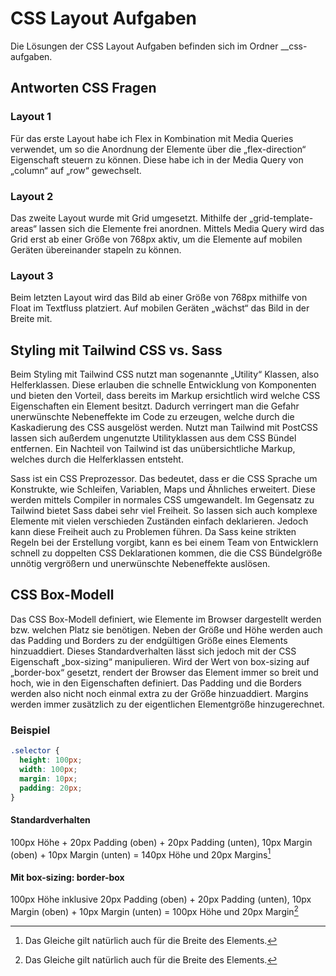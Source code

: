 # CSS Layout Aufgaben

Die Lösungen der CSS Layout Aufgaben befinden sich im Ordner \_\_css-aufgaben.

## Antworten CSS Fragen

### Layout 1

Für das erste Layout habe ich Flex in Kombination mit Media Queries verwendet, um so die Anordnung der Elemente über die „flex-direction“ Eigenschaft steuern zu können. Diese habe ich in der Media Query von „column“ auf „row“ gewechselt.

### Layout 2

Das zweite Layout wurde mit Grid umgesetzt. Mithilfe der „grid-template-areas“ lassen sich die Elemente frei anordnen. Mittels Media Query wird das Grid erst ab einer Größe von 768px aktiv, um die Elemente auf mobilen Geräten übereinander stapeln zu können.

### Layout 3

Beim letzten Layout wird das Bild ab einer Größe von 768px mithilfe von Float im Textfluss platziert. Auf mobilen Geräten „wächst“ das Bild in der Breite mit.

## Styling mit Tailwind CSS vs. Sass

Beim Styling mit Tailwind CSS nutzt man sogenannte „Utility“ Klassen, also Helferklassen. Diese erlauben die schnelle Entwicklung von Komponenten und bieten den Vorteil, dass bereits im Markup ersichtlich wird welche CSS Eigenschaften ein Element besitzt. Dadurch verringert man die Gefahr unerwünschte Nebeneffekte im Code zu erzeugen, welche durch die Kaskadierung des CSS ausgelöst werden. Nutzt man Tailwind mit PostCSS lassen sich außerdem ungenutzte Utilityklassen aus dem CSS Bündel entfernen. Ein Nachteil von Tailwind ist das unübersichtliche Markup, welches durch die Helferklassen entsteht.

Sass ist ein CSS Preprozessor. Das bedeutet, dass er die CSS Sprache um Konstrukte, wie Schleifen, Variablen, Maps und Ähnliches erweitert. Diese werden mittels Compiler in normales CSS umgewandelt. Im Gegensatz zu Tailwind bietet Sass dabei sehr viel Freiheit. So lassen sich auch komplexe Elemente mit vielen verschieden Zuständen einfach deklarieren. Jedoch kann diese Freiheit auch zu Problemen führen. Da Sass keine strikten Regeln bei der Erstellung vorgibt, kann es bei einem Team von Entwicklern schnell zu doppelten CSS Deklarationen kommen, die die CSS Bündelgröße unnötig vergrößern und unerwünschte Nebeneffekte auslösen.

## CSS Box-Modell

Das CSS Box-Modell definiert, wie Elemente im Browser dargestellt werden bzw. welchen Platz sie benötigen. Neben der Größe und Höhe werden auch das Padding und Borders zu der endgültigen Größe eines Elements hinzuaddiert. Dieses Standardverhalten lässt sich jedoch mit der CSS Eigenschaft „box-sizing“ manipulieren. Wird der Wert von box-sizing auf „border-box“ gesetzt, rendert der Browser das Element immer so breit und hoch, wie in den Eigenschaften definiert. Das Padding und die Borders werden also nicht noch einmal extra zu der Größe hinzuaddiert. Margins werden immer zusätzlich zu der eigentlichen Elementgröße hinzugerechnet.

### Beispiel

```css
.selector {
  height: 100px;
  width: 100px;
  margin: 10px;
  padding: 20px;
}
```

#### Standardverhalten

100px Höhe + 20px Padding (oben) + 20px Padding (unten), 10px Margin (oben) + 10px Margin (unten) = 140px Höhe und 20px Margins[^1]

#### Mit box-sizing: border-box

100px Höhe inklusive 20px Padding (oben) + 20px Padding (unten), 10px Margin (oben) + 10px Margin (unten) = 100px Höhe und 20px Margin[^1]

[^1]: Das Gleiche gilt natürlich auch für die Breite des Elements.
